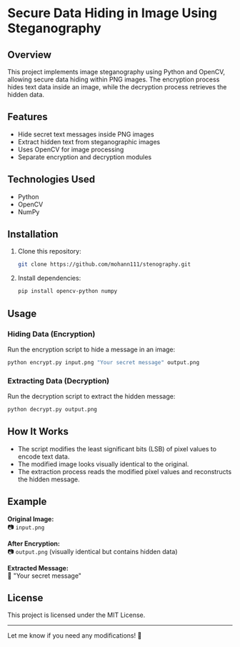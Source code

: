 
# Secure Data Hiding in Image Using Steganography  

## Overview  
This project implements image steganography using Python and OpenCV, allowing secure data hiding within PNG images. The encryption process hides text data inside an image, while the decryption process retrieves the hidden data.  

## Features  
- Hide secret text messages inside PNG images  
- Extract hidden text from steganographic images  
- Uses OpenCV for image processing  
- Separate encryption and decryption modules  

## Technologies Used  
- Python  
- OpenCV  
- NumPy  

## Installation  
1. Clone this repository:  
   ```bash
   git clone https://github.com/mohann111/stenography.git
   ```
2. Install dependencies:  
   ```bash
   pip install opencv-python numpy
   ```

## Usage  

### Hiding Data (Encryption)  
Run the encryption script to hide a message in an image:  
```bash
python encrypt.py input.png "Your secret message" output.png
```

### Extracting Data (Decryption)  
Run the decryption script to extract the hidden message:  
```bash
python decrypt.py output.png
```

## How It Works  
- The script modifies the least significant bits (LSB) of pixel values to encode text data.  
- The modified image looks visually identical to the original.  
- The extraction process reads the modified pixel values and reconstructs the hidden message.  

## Example  
**Original Image:**  
📷 `input.png`  

**After Encryption:**  
📷 `output.png` (visually identical but contains hidden data)  

**Extracted Message:**  
📝 "Your secret message"  

## License  
This project is licensed under the MIT License.  

---

Let me know if you need any modifications! 🚀

